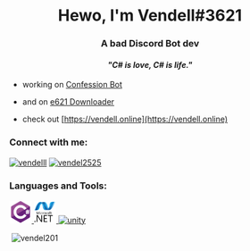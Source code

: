 <h1 align="center">Hewo, I'm Vendell#3621</h1>
<h3 align="center">A bad Discord Bot dev</h3>
<h4 align="center"><i>"C# is love, C# is life."</i></h4>

- working on [Confession Bot](https://github.com/Vendel201/ConfessionBot)
- and on [e621 Downloader](https://github.com/Vendel201/e621-Downloader)

- check out [https://vendell.online](https://vendell.online)

<h3 align="left">Connect with me:</h3>
<p align="left">
<a href="https://twitter.com/vendelll" target="blank"><img align="center" src="https://raw.githubusercontent.com/rahuldkjain/github-profile-readme-generator/master/src/images/icons/Social/twitter.svg" alt="vendelll" height="30" width="40" /></a>
<a href="https://instagram.com/vendel2525" target="blank"><img align="center" src="https://raw.githubusercontent.com/rahuldkjain/github-profile-readme-generator/master/src/images/icons/Social/instagram.svg" alt="vendel2525" height="30" width="40" /></a>
</p>

<h3 align="left">Languages and Tools:</h3>
<p align="left"> <a href="https://www.w3schools.com/cs/" target="_blank" rel="noreferrer"> <img src="https://raw.githubusercontent.com/devicons/devicon/master/icons/csharp/csharp-original.svg" alt="csharp" width="40" height="40"/> </a> <a href="https://dotnet.microsoft.com/" target="_blank" rel="noreferrer"> <img src="https://raw.githubusercontent.com/devicons/devicon/master/icons/dot-net/dot-net-original-wordmark.svg" alt="dotnet" width="40" height="40"/> </a> <a href="https://unity.com/" target="_blank" rel="noreferrer"> <img src="https://www.vectorlogo.zone/logos/unity3d/unity3d-icon.svg" alt="unity" width="40" height="40"/> </a> </p>

<p>&nbsp;<img align="center" src="https://github-readme-stats.vercel.app/api?username=vendel201&show_icons=true&theme=dark&locale=en" alt="vendel201" /></p>
